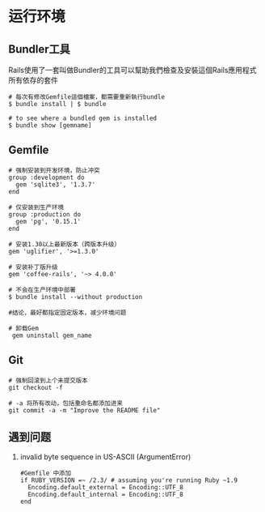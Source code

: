 # 运行环境

## Bundler工具
Rails使用了一套叫做Bundler的工具可以幫助我們檢查及安裝這個Rails應用程式所有依存的套件
```
# 每次有修改Gemfile這個檔案，都需要重新執行bundle
$ bundle install | $ bundle

# to see where a bundled gem is installed
$ bundle show [gemname]
```

## Gemfile

```
# 强制安装到开发环境，防止冲突
group :development do
  gem 'sqlite3', '1.3.7'
end

# 仅安装到生产环境
group :production do
  gem 'pg', '0.15.1'
end

# 安装1.30以上最新版本（跨版本升级）
gem 'uglifier', '>=1.3.0'

# 安装补丁版升级
gem 'coffee-rails', '~> 4.0.0'

# 不会在生产环境中部署
$ bundle install --without production

#结论，最好都指定固定版本，减少环境问题

# 卸载Gem
 gem uninstall gem_name
```

## Git
```
# 强制回滚到上个未提交版本
git checkout -f

# -a 将所有改动，包括重命名都添加进来
git commit -a -m "Improve the README file"
```

## 遇到问题
1. invalid byte sequence in US-ASCII (ArgumentError)
    ```
    #Gemfile 中添加
    if RUBY_VERSION =~ /2.3/ # assuming you're running Ruby ~1.9
      Encoding.default_external = Encoding::UTF_8
      Encoding.default_internal = Encoding::UTF_8
    end
    ```

